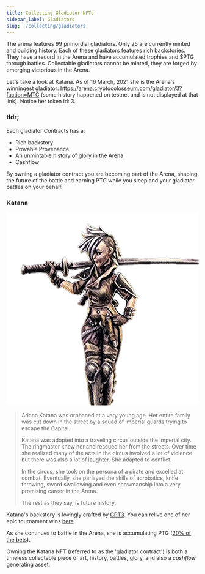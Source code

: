 ```yaml
---
title: Collecting Gladiator NFTs
sidebar_label: Gladiators
slug: '/collecting/gladiators'
---
```


The arena features 99 primordial gladiators. Only 25 are currently minted and building history. Each of these gladiators features rich backstories. They have a record in the Arena and have accumulated trophies and $PTG through battles. Collectable gladiators cannot be minted, they are forged by emerging victorious in the Arena.

Let's take a look at Katana. As of 16 March, 2021 she is the Arena's winningest gladiator: https://arena.cryptocolosseum.com/gladiator/3?faction=MTC (some history happened on testnet and is not displayed at that link). Notice her token id: 3.

### tldr;

Each gladiator Contracts has a:
* Rich backstory
* Provable Provenance
* An unmintable history of glory in the Arena
* Cashflow

By owning a gladiator contract you are becoming part of the Arena, shaping the future of the battle and earning PTG while you sleep and your gladiator battles on your behalf.

### Katana

![katana](KatanaS.png)

<blockquote>
Ariana Katana was orphaned at a very young age.
Her entire family was cut down in the street by a squad of imperial guards trying to escape the Capital.

Katana was adopted into a traveling circus outside the imperial city. The ringmaster knew her and rescued her from the streets. Over time she realized many of the acts in the circus involved a lot of violence but there was also a lot of laughter. She adapted to conflict.

In the circus, she took on the persona of a pirate and excelled at combat. Eventually, she parlayed the skills of acrobatics, knife throwing, sword swallowing and even showmanship into a very promising career in the Arena.

The rest as they say, is future history.
</blockquote>

Katana's backstory is lovingly crafted by [GPT3](https://en.wikipedia.org/wiki/GPT-3). You can relive one of her epic tournament wins [here](https://arena.cryptocolosseum.com/battle/0x010001000004/1/0).

As she continues to battle in the Arena, she is accumulating PTG ([20% of the bets](../economy/basics)).

Owning the Katana NFT (referred to as the 'gladiator contract') is both a timeless collectable piece of art, history, battles, glory, and also a *cashflow* generating asset.


